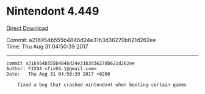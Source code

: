 # Nintendont 4.449
[Direct Download](./Nintendont.zip)

Commit: a216954b555b4846d24e31b3d36270b621d262ee  
Time: Thu Aug 31 04:50:39 2017   

-----

```
commit a216954b555b4846d24e31b3d36270b621d262ee
Author: FIX94 <fix94.1@gmail.com>
Date:   Thu Aug 31 04:50:39 2017 +0200

    fixed a bug that crashed nintendont when booting certain games
```

